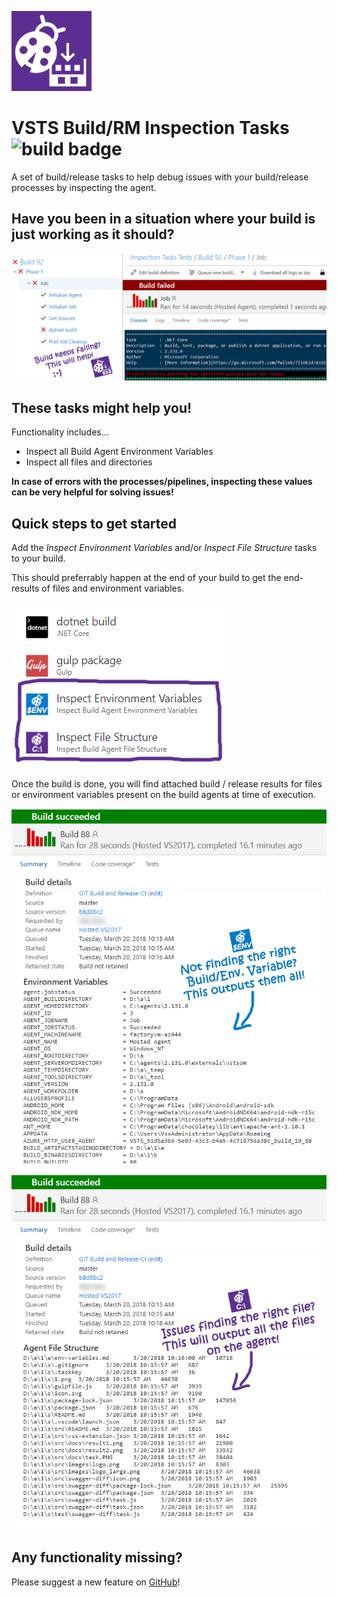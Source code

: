 ![logo](https://raw.githubusercontent.com/knom/vsts-debug-tasks/master/static/images/logo.png) 
# VSTS Build/RM Inspection Tasks ![build badge](https://knom-msft.visualstudio.com/_apis/public/build/definitions/9d8fcb7c-6c11-4014-9dc2-7966c94af2b2/11/badge) #

A set of build/release tasks to help debug issues with your build/release processes by inspecting the agent.

## Have you been in a situation where your build is just working as it should? ##

![screen4](https://raw.githubusercontent.com/knom/vsts-debug-tasks/master/static/images/Screen4.png)

## These tasks might help you! ##

Functionality includes...

* Inspect all Build Agent Environment Variables
* Inspect all files and directories

**In case of errors with the processes/pipelines, inspecting these values can be very helpful for solving issues!**

## Quick steps to get started ##

Add the *Inspect Environment Variables* and/or *Inspect File Structure* tasks to your build.

This should preferrably happen at the end of your build to get the end-results of files and environment variables.

![screen1](https://raw.githubusercontent.com/knom/vsts-debug-tasks/master/static/images/Screen1.png)

Once the build is done, you will find attached build / release results for files or environment variables present on the build agents at time of execution.

![screen2](https://raw.githubusercontent.com/knom/vsts-debug-tasks/master/static/images/Screen2.png)

![screen3](https://raw.githubusercontent.com/knom/vsts-debug-tasks/master/static/images/Screen3.png)

## Any functionality missing? ##
Please suggest a new feature on [GitHub](https://github.com/knom/vsts-debug-tasks/issues)!